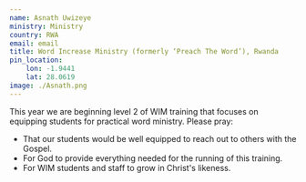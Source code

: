 ```yaml
---
name: Asnath Uwizeye
ministry: Ministry
country: RWA
email: email
title: Word Increase Ministry (formerly ‘Preach The Word’), Rwanda
pin_location:
    lon: -1.9441
    lat: 28.0619
image: ./Asnath.png
---
```

This year we are beginning level 2 of WIM training that focuses on equipping students for practical word ministry. Please pray:
* That our students would be well equipped to reach out to others with the Gospel.
* For God to provide everything needed for the running of this training.
* For WIM students and staff to grow in Christ's likeness.
